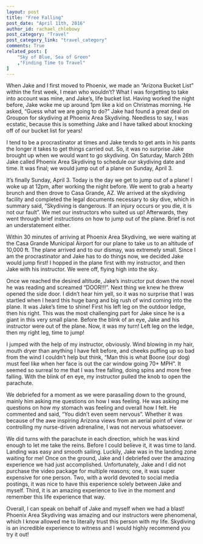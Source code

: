 ```yaml
---
layout: post
title: "Free Falling"
post_date: "April 11th, 2016"
author_id: rachael_chlebowy
post_category: "Travel"
post_category_link: "travel_category"
comments: True
related_post: [
	"Sky of Blue, Sea of Green"
	,"Finding Time to Travel"
]
---
```


<p>
When Jake and I first moved to Phoenix, we made an “Arizona Bucket List” within the first week, I mean who wouldn’t? What I was forgetting to take into account was mine, and Jake’s, life bucket list. Having worked the night before, Jake woke me up around 1pm like a kid on Christmas morning. He asked, “Guess what we are going to do?” Jake had found a great deal on Groupon for skydiving at Phoenix Area Skydiving. Needless to say, I was ecstatic, because this is something Jake and I have talked about knocking off of our bucket list for years!  <!--endpreview-->
</p>
<p>
I tend to be a procrastinator at times and Jake tends to get ants in his pants the longer it takes to get things carried out. So, it was no surprise Jake brought up when we would want to go skydiving. On Saturday, March 26th Jake called Phoenix Area Skydiving to schedule our skydiving date and time. It was final; we would jump out of a plane on Sunday, April 3. 
</p>
<p>
It’s finally Sunday, April 3. Today is the day we get to jump out of a plane! I woke up at 12pm, after working the night before. We went to grab a hearty brunch and then drove to Casa Grande, AZ. We arrived at the skydiving facility and completed the legal documents necessary to sky dive, which in summary said, “Skydiving is dangerous. If an injury occurs or you die, it is not our fault”. We met our instructors who suited us up! Afterwards, they went through brief instructions on how to jump out of the plane. Brief is not an understatement either. 
</p>
<p>
Within 30 minutes of arriving at Phoenix Area Skydiving, we were waiting at the Casa Grande Municipal Airport for our plane to take us to an altitude of 10,000 ft. The plane arrived and to our dismay, was extremely small. Since I am the procrastinator and Jake has to do things now, we decided Jake would jump first! I hopped in the plane first with my instructor, and then Jake with his instructor. We were off, flying high into the sky.
</p>
<p>
Once we reached the desired altitude, Jake’s instructor put down the novel he was reading and screamed “DOOR!!!”. Next thing we knew he threw opened the side door. I didn’t hear him yell, so it was no surprise that I was startled when I heard this huge bang and big rush of wind coming into the plane. It was Jake’s time to shine! First his left leg on the outdoor ledge, then his right. This was the most challenging part for Jake since he is a giant in this very small plane. Before the blink of an eye, Jake and his instructor were out of the plane. Now, it was my turn! Left leg on the ledge, then my right leg, time to jump! 
</p>
<p>
I jumped with the help of my instructor, obviously. Wind blowing in my hair, mouth dryer than anything I have felt before, and cheeks puffing up so bad from the wind I couldn’t help but think, “Man this is what Boone (our dog) must feel like when her face is out the car window going 70+ MPH”. It seemed so surreal to me that I was free falling, doing spins and more free falling. With the blink of en eye, my instructor pulled the knob to open the parachute. 
</p>
<p>
We debriefed for a moment as we were parasailing down to the ground, mainly him asking me questions on how I was feeling. He was asking me questions on how my stomach was feeling and overall how I felt. He commented and said, “You didn’t even seem nervous”. Whether it was because of the awe inspiring Arizona views from an aerial point of view or controlling my nurse-driven adrenaline, I was not nervous whatsoever. 
</p>
<p>
We did turns with the parachute in each direction, which he was kind enough to let me take the reins. Before I could believe it, it was time to land. Landing was easy and smooth sailing.  Luckily, Jake was in the landing zone waiting for me! Once on the ground, Jake and I debriefed over the amazing experience we had just accomplished. Unfortunately, Jake and I did not purchase the video package for multiple reasons; one, it was super expensive for one person. Two, with a world devoted to social media postings, it was nice to have this experience solely between Jake and myself. Third, it is an amazing experience to live in the moment and remember this life experience that way. 
</p>
<p>
Overall, I can speak on behalf of Jake and myself when we had a blast! Phoenix Area Skydiving was amazing and our instructors were phenomenal, which I know allowed me to literally trust this person with my life. Skydiving is an incredible experience to witness and I would highly recommend you try it out!
</p>
